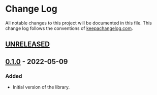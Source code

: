 # Change Log
All notable changes to this project will be documented in this file. This change log follows the conventions of [keepachangelog.com](http://keepachangelog.com/).

## [UNRELEASED]

## [0.1.0] - 2022-05-09

### Added
- Initial version of the library.

[UNRELEASED]:  https://github.com/gethop-dev/user-manager.cognito/compare/v0.1.0...HEAD
[0.1.0]: https://github.com/gethop-dev/user-manager.cognito/releases/tag/v0.1.0
